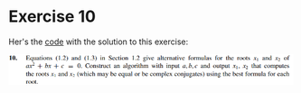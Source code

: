 # Exercise 10

Her's the [code](solutionsSecondDegreeEq.c) with the solution to this exercise:

![Exercise 10](image.png)
